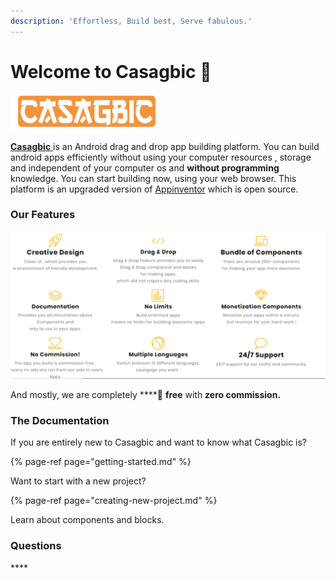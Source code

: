 ```yaml
---
description: 'Effortless, Build best, Serve fabulous.'
---
```


# Welcome to Casagbic 👋

![](.gitbook/assets/image%20%283%29.png)

[**Casagbic** ](https://www.casagbic.com)is an Android drag and drop app building platform. You can build android apps efficiently without using your computer resources , storage and independent of your computer os and **without programming** knowledge. You can start building now, using your web browser. This platform is an upgraded version of [Appinventor](https://appinventor.mit.edu/) which is open source.

### Our Features

![](.gitbook/assets/image%20%281%29.png)

And mostly, we are completely ****💯 **free** with **zero commission.**

### **The Documentatio**n

If you are entirely new to Casagbic and want to know what Casagbic is?

{% page-ref page="getting-started.md" %}

Want to start with a new project? 

{% page-ref page="creating-new-project.md" %}

Learn about components and blocks.

### Questions







\*\*\*\*

